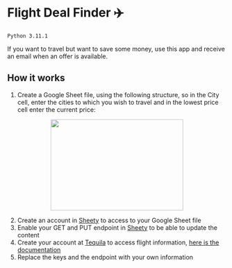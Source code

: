 # Flight Deal Finder ✈️
`Python 3.11.1`

If you want to travel but want to save some money, use this app and receive an email when an offer is available.

## How it works
1. Create a Google Sheet file, using the following structure, so in the City cell, enter the cities to which you wish to travel and in the lowest price cell enter the current price:
<p align="center">
  <img src="https://user-images.githubusercontent.com/89556233/235822794-0b7d5c91-b5c9-4184-9af4-70b4e02631f5.png" width="305" height="210" style="text-align:center;">
</p>

2. Create an account in [Sheety](https://sheety.co/) to access to your Google Sheet file
3. Enable your GET and PUT endpoint in [Sheety](https://sheety.co/) to be able to update the content
4. Create your account at [Tequila](https://tequila.kiwi.com) to access flight information, [here is the documentation](https://tequila.kiwi.com/portal/docs)
5. Replace the keys and the endpoint with your own information
